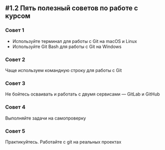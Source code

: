 ## #1.2 Пять полезный советов по работе с курсом

### Совет 1

- Используйте терминал для работы с Git на macOS и Linux
- Используйте Git Bash для работы с Git на Windows

### Совет 2

Чаще используем командную строку для работы с Git

### Совет 3

Не бойтесь осваивать и работать с двумя сервисами — GitLab и GitHub

### Совет 4

Выполняйте задачи на самопроверку

### Совет 5

Практикуйтесь. Работайте с git на реальных проектах
